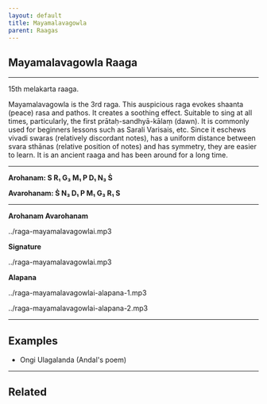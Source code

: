 ```yaml
---
layout: default
title: Mayamalavagowla
parent: Raagas
---
```


## Mayamalavagowla Raaga

---

15th melakarta raaga.

Mayamalavagowla is the 3rd raga. This auspicious raga evokes shaanta (peace) rasa and pathos. It creates a soothing effect. Suitable to sing at all times, particularly, the first prātaḥ-sandhyā-kālaṃ (dawn). It is commonly used for beginners lessons such as Sarali Varisais, etc. Since it eschews vivadi swaras (relatively discordant notes), has a uniform distance between svara sthānas (relative position of notes) and has symmetry, they are easier to learn. It is an ancient raaga and has been around for a long time.

---

**Arohanam:     S  R₁  G₃  M₁  P  D₁  N₃  Ṡ**

**Avarohanam:   Ṡ  N₃  D₁  P  M₁  G₃  R₁  S**

---

**Arohanam Avarohanam**

../raga-mayamalavagowlai.mp3

**Signature**

../raga-mayamalavagowlai.mp3

**Alapana**

../raga-mayamalavagowlai-alapana-1.mp3

../raga-mayamalavagowlai-alapana-2.mp3

---

## Examples

- Ongi Ulagalanda (Andal's poem)

---

## Related


